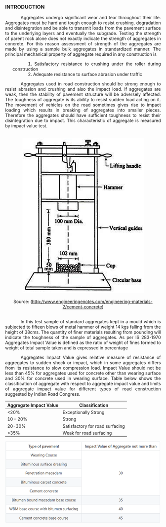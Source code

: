 ### INTRODUCTION<br>
<p style="text-indent:50px; text-align:justify;">Aggregates undergo significant wear and tear throughout their life. Aggregates must be hard and tough enough to resist crushing, degradation and disintegration and be able to transmit loads from the pavement surface to the underlying layers and eventually the subgrade. Testing the strength of parent rock alone does not exactly indicate the strength of aggregates in concrete. For this reason assessment of strength of the aggregates are made by using a sample bulk aggregates in standardized manner. The principal mechanical property of aggregate required in any construction is</p>
<ol style="text-indent:50px; text-align:justify;list-style-position: inside">
<li>Satisfactory resistance to crushing under the roller during construction</li>
<li>Adequate resistance to surface abrasion under traffic</li>
</ol>

<p style="text-indent:50px; text-align:justify;">Aggregates used in road construction should be strong enough to resist abrasion and crushing and also the impact load. If aggregates are weak, then the stability of pavement structure will be adversely affected. The toughness of aggregate is its ability to resist sudden load acting on it. The movement of vehicles on the road sometimes gives rise to impact loading which results in breaking of aggregates into smaller pieces. Therefore the aggregates should have sufficient toughness to resist their disintegration due to impact. This characteristic of aggregate is measured by impact value test.</p>

<br>

<center>
  <img src="images/impact.png">
</center>

<br>

<center>
  Source: (<a href="http://www.engineeringenotes.com/engineering-materials-2/cement-concrete">http://www.engineeringenotes.com/engineering-materials-2/cement-concrete</a>)
</center><br>

<p style="text-indent:50px; text-align:justify;">In this test sample of standard aggregates kept in a mould which is subjected to fifteen blows of metal hammer of weight 14 kgs falling from the height of 38cms. The quantity of finer materials resulting from pounding will indicate the toughness of the sample of aggregates. As per IS 283-1970 Aggregates Impact Value is defined as the ratio of weight of fines formed to weight of total sample taken and is expressed in percentage</p>

<p style="text-indent:50px; text-align:justify;">Aggregates Impact Value gives relative measure of resistance of aggregates to sudden shock or impact, which in some aggregates differs from its resistance to slow compression load. Impact Value should not be less than 45% for aggregates used for concrete other than wearing surface and 30% for concrete used in wearing surface. Table below shows the classification of aggregate with respect to aggregate impact value and limits of aggregate impact value for different types of road construction suggested by Indian Road Congress.</p>

<center>

Aggregate Impact Value | Classification
---------------------- | -------------
&lt;20% | Exceptionally Strong
10 – 20% | Strong
20-30% | Satisfactory for road surfacing
 &lt;35% | Weak for road surfacing

 </center>

<center>
<img src="./images/table2.png" alt="Parts" />
</center>
